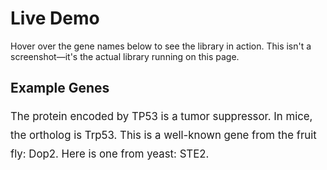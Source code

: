 # Live Demo

Hover over the gene names below to see the library in action. This isn't a screenshot—it's the actual library running on this page.

## Example Genes

<p style="font-size: 1.2em; line-height: 1.8;">
  The protein encoded by <span class="gene-tooltip" data-species="human">TP53</span> is a tumor suppressor.
  In mice, the ortholog is <span class="gene-tooltip" data-species="mouse">Trp53</span>.
  This is a well-known gene from the fruit fly: <span class="gene-tooltip" data-species="7227">Dop2</span>.
  Here is one from yeast: <span class="gene-tooltip" data-species="559292">STE2</span>.
</p>

<!--
This is the key! We load and run YOUR library directly in the documentation.
VitePress will process this script tag correctly.
-->
<script setup>
import { onMounted } from 'vue'
import GeneTooltip from '../../src/index.js' // Import directly from source for the demo!
onMounted(() => {
  GeneTooltip.init();
})
</script>
